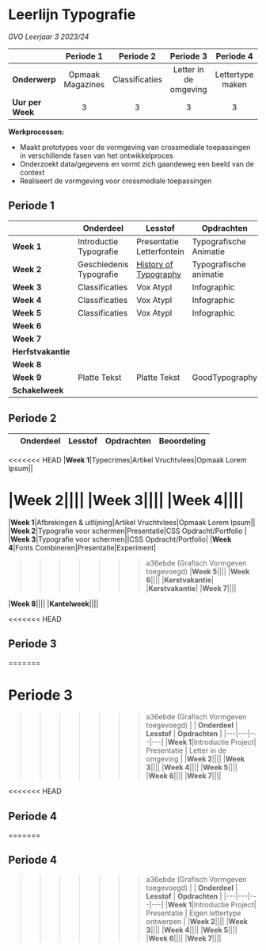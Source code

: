 
# Leerlijn Typografie 
*GVO Leerjaar 3 2023/24*


|| Periode 1  | Periode 2  | Periode 3  | Periode 4  |
|---|:---:|:---:|:---:|:---:|
|**Onderwerp**|Opmaak Magazines|Classificaties|Letter in de omgeving|Lettertype maken|
|**Uur per Week**|3|3|3|3|



**Werkprocessen:**

- Maakt prototypes voor de vormgeving van crossmediale toepassingen in verschillende fasen van  het ontwikkelproces
- Onderzoekt data/gegevens en vormt zich gaandeweg een beeld van de context
- Realiseert de vormgeving voor crossmediale toepassingen





## Periode 1

|   |  **Onderdeel** | **Lesstof**  | **Opdrachten**  | **Beoordeling**
|---|---|---|---|---|
|**Week 1**|Introductie Typografie| Presentatie Letterfontein| Typografische Animatie|Cijfer|
|**Week 2**|Geschiedenis Typografie| [History of Typography](https://vimeo.com/forrestmedia/the-history-of-typography)|Typografische animatie|Cijfer|
|**Week 3**|Classificaties|Vox AtypI|Infographic |
|**Week 4**|Classificaties|Vox AtypI|Infographic |
|**Week 5**|Classificaties|Vox AtypI|Infographic |Cijfer
|**Week 6**||||
|**Week 7**||||
|**Herfstvakantie**|
|**Week 8**|
|**Week 9**|Platte Tekst| Platte Tekst|GoodTypography|Cijfer|
|**Schakelweek**|   |   |   |


## Periode 2
|   |  **Onderdeel** | **Lesstof**  | **Opdrachten**  | **Beoordeling**
|---|---|---|---|---|
<<<<<<< HEAD
|**Week 1**|Typecrimes|Artikel Vruchtvlees|Opmaak Lorem Ipsum||

|**Week 2**||||
|**Week 3**||||
|**Week 4**||||
=======
|**Week 1**|Afbrekingen & uitlijning|Artikel Vruchtvlees|Opmaak Lorem Ipsum||
|**Week 2**|Typografie voor schermen|Presentatie|CSS Opdracht/Portfolio |
|**Week 3**|Typografie voor schermen||CSS Opdracht/Portfolio|
|**Week 4**|Fonts Combineren|Presentatie|Experiment|
>>>>>>> a36ebde (Grafisch Vormgeven toegevoegd)
|**Week 5**||||
|**Week 6**||||
|**Kerstvakantie**|
|**Kerstvakantie**|
|**Week 7**||||

|**Week 8**||||
|**Kantelweek**||||


<<<<<<< HEAD
## Periode 3


=======
# Periode 3
>>>>>>> a36ebde (Grafisch Vormgeven toegevoegd)
|   |  **Onderdeel** | **Lesstof**  | **Opdrachten**  |
|---|---|---|---|
|**Week 1**|Introductie Project| Presentatie | Letter in de omgeving |
|**Week 2**||||
|**Week 3**||||
|**Week 4**||||
|**Week 5**||||
|**Week 6**||||
|**Week 7**||||

<<<<<<< HEAD
## Periode 4

=======

## Periode 4
>>>>>>> a36ebde (Grafisch Vormgeven toegevoegd)
|   |  **Onderdeel** | **Lesstof**  | **Opdrachten**  |
|---|---|---|---|
|**Week 1**|Introductie Project| Presentatie | Eigen lettertype ontwerpen |
|**Week 2**||||
|**Week 3**||||
|**Week 4**||||
|**Week 5**||||
|**Week 6**||||
|**Week 7**||||

